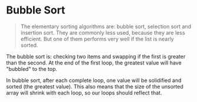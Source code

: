 # Bubble Sort

> The elementary sorting algorithms are: bubble sort, selection sort and insertion sort.
> They are commonly less used, because they are less efficient. But one of them 
> performs very well if the list is nearly sorted.

The bubble sort is: checking two items and swapping if the first is greater than the second. At the end of the first loop, the greatest value will have "bubbled" to the top.

In bubble sort, after each complete loop, one value will be solidified and sorted (the greatest value). This also means that the size of the unsorted array will shrink with each loop, so our loops should reflect that.